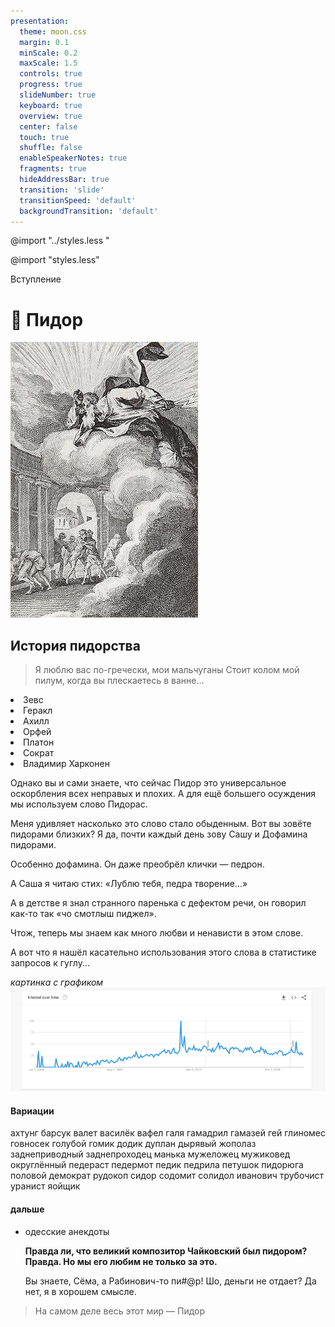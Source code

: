 ```yaml
---
presentation:
  theme: moon.css
  margin: 0.1
  minScale: 0.2
  maxScale: 1.5
  controls: true
  progress: true
  slideNumber: true
  keyboard: true
  overview: true
  center: false
  touch: true
  shuffle: false
  enableSpeakerNotes: true
  fragments: true
  hideAddressBar: true
  transition: 'slide'
  transitionSpeed: 'default'
  backgroundTransition: 'default'
---
```


<!-- common styles -->
@import "../styles.less "
<!-- talk styles -->
@import "styles.less"

<!-- slide data-notes="
Друзья, это выступление я посвятил одному очень популярному слову, которое, как мне кажется, неотделимо от гомофобной русской культуры.<br><br>

Это слово мы используем постоянно. Этим словом мы можем называть любимых и врагов. Это слово стало универсальным оскорблением или даже предметом для гордости.<br><br>

И это слово... Пидор
" -->
Вступление

<!-- slide class="title-slide milestone" data-notes="
Да, весьма посредственная тема для стэндапа, однако сейчас я вам расскажу о его истинной глубине.<br><br>
" -->
# 🎤 Пидор
![Франсуа Эллюин, Содомиты вызывают гнев Господень 1781](2022-12-30-20-27-27.png)


<!-- slide data-notes="
Итак, давайте недолго покопаемся в истории это удивительного слова. Пидор, Пидорас, Педик и другие производные произошло от слово Педераст. Неудивительно да?<br><br>

A знаете ли вы что это значит?<br><br>

Изначально это слово не имело негативный коннотаций. В древней греции педерастами звали мужчин, высоко ценящих и даже влюблённых в прекрасных подростков мужского пола.<br><br>

С ними вели высокоинтеллектуальные беседы и размышляли о мире, что не могло сравниться с женским обществом. Их почитали и одаривали. Им посвящали стихи и картины.<br><br>

Ну и конечно их ебли, и это было во-первых взаимно (почти) и во-вторых приемлемо.<br><br>
" -->
## История пидорства

<!-- slide data-notes="
Кстати педерастию ещё называют «греческой любовью». Как это романтично!<br><br>

Вот я греческий философ и поэт в древности. И вот какие бы стихи я писал:<br><br>

Короче что-то в этом духе

Но не стоит  гнать на греков, ведь формы педерастии были отмечены в древней Японии, в Индии до её колонизации, среди Ацтеков до покорения испанцами, в Китае и Центральной Азии до начала XX века.
" -->

> Я люблю вас по-гречески, мои мальчуганы
> Стоит колом мой пилум, когда вы плескаетесь в ванне...

<!-- slide data-notes="
Педерастия была широко распространена среди греков. Она легко сочеталась с традиционной семьёй. Вот известные педерасты:<br><br>
" -->

<!-- // TODO: replace by images -->
<li class="fragment" data-fragment-index="0"> Зевс  </li>
<li class="fragment" data-fragment-index="0"> Геракл </li>
<li class="fragment" data-fragment-index="0"> Ахилл </li>
<li class="fragment" data-fragment-index="0"> Орфей </li>

<!-- slide data-notes="
Но это далеко не полный список, к тому же это всё мифические персонажи. Примеры настящих педерастов вот:<br><br>

Ну понятно, что Владимир не из того времени, и вообще выдуман, но мне некуда было его вставить, а он мне симпатичен.
" -->

<!-- // TODO: replace by images and expand list-->
<li class="fragment" data-fragment-index="0">Платон</li>
<li class="fragment" data-fragment-index="0">Сократ</li>
<li class="fragment" data-fragment-index="0">Владимир Харконен</li>

<!-- slide data-notes="
Так что мы с вами, в каком-то смысле, дети педерастов. Хоть педерастия и была своеобразной контрацепцией.<br><br>

Long story short. К педерастии всё строже со временем относились, её могли осуждать в Риме, но запреты были единичными.<br><br>

Полный запрет пришёл с монотеизмом. В христианстве, а затем и в Исламе педерастия, как и иные нетрадиционные сексуальные отношения были осуждены.<br><br>

Ну вы наверное знаете все эти странные эфемизмы: содомиты, малакии, мужеложники, мужеблуды, и даже bougre (что является латинским обозначением болгар)<br><br>

Христианство такое: «всё бля, я натерпелось всего этого».

Видимо эта привелегия осталась лишь у самых приближённых к богу чинов.
" -->

<!-- //todo: meme with jason statham «я вам запрещаю ебстись с детьми» -->

<!-- slide data-notes="
Теперь, когда мы узнали больше, интересно узнать как педерастия стала означать гомосексуализм и как россия вкусило это слово с проглотом.

Примерно с XVI века педерастами в Европе стали называть вообще всех мужчин, практикующих однополые анальные сексуальные контакты.

Само собой это закрепилось и в России, но уже в искажённом виде: «педер», «педерас», «педик», «педрила», «пидор», «пидорас»

Однако путешественников шокировало широкое и открытое распространение педерастии и гомосексуальности на Московской Руси (14—16 вв.). Которые там, в отличие от Западной Европы, не преследовались по закону.
" -->

Однако вы и сами знаете, что сейчас Пидор это универсальное оскорбления всех неправых и плохих. А для ещё большего осуждения мы используем слово Пидорас.

Меня удивляет насколько это слово стало обыденным. Вот вы зовёте пидорами близких? Я да, почти каждый день зову Сашу и Дофамина пидорами.

Особенно дофамина. Он даже преобрёл клички — педрон.

А Саша я читаю стих: «Лублю тебя, педра творение...»

А в детстве я знал странного паренька с дефектом речи, он говорил как-то так «чо смотлыш пиджел».

<!-- slide -->
Чтож, теперь мы знаем как много любви и ненависти в этом слове.

А вот что я нашёл касательно использования этого слова в статистике запросов к гуглу...

<!-- slide data-notes="
видимо его популярность напрямую связана с потрясениями в России"-->
*картинка с графиком*
![](2022-12-30-19-59-19.png)

<!-- slide data-notes="a вот какие вариации слова пидор мы имеем" -->

#### Вариации

ахтунг
барсук
валет
василёк
вафел
галя
гамадрил
гамазей
гей
глиномес
говносек
голубой
гомик
додик
дуплан
дырявый
жополаз
заднеприводный
заднепроходец
манька
мужеложец
мужиковед
округлённый
педераст
педермот
педик
педрила
петушок
пидорюга
половой демократ
рудокоп
сидор
содомит
солидол иванович
трубочист
уранист
яойщик

#### дальше

<!-- slide -->

- одесские анекдоты
    
    **Правда ли, что великий композитор Чайковский был пидором?
    Правда. Но мы его любим не только за это.**
    
    Вы знаете, Сёма, а Рабинович-то пи#@р!
    Шо, деньги не отдает?
    Да нет, я в хорошем смысле.

<!-- slide -->

> На самом деле весь этот мир — Пидор